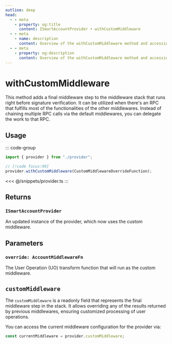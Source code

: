 ```yaml
---
outline: deep
head:
  - - meta
    - property: og:title
      content: ISmartAccountProvider • withCustomMiddleware
  - - meta
    - name: description
      content: Overview of the withCustomMiddleware method and accessing the customMiddleware readonly field on ISmartAccountProvider
  - - meta
    - property: og:description
      content: Overview of the withCustomMiddleware method and accessing the customMiddleware readonly field on ISmartAccountProvider
---
```


# withCustomMiddleware

This method adds a final middleware step to the middleware stack that runs right before signature verification. It can be utilized when there's an RPC that fulfills most of the functionalities of the other middlewares. Instead of chaining multiple RPC calls via the default middlewares, you can delegate the work to that RPC.

## Usage

::: code-group

```ts [example.ts]
import { provider } from "./provider";

// [!code focus:99]
provider.withCustomMiddleware(CustomMiddlewareOverrideFunction);
```

<<< @/snippets/provider.ts
:::

## Returns

### `ISmartAccountProvider`

An updated instance of the provider, which now uses the custom middleware.

## Parameters

### `override: AccountMiddlewareFn`

The User Operation (UO) transform function that will run as the custom middleware.

## `customMiddleware`

The `customMiddleware` is a readonly field that represents the final middleware step in the stack. It allows overriding any of the results returned by previous middlewares, ensuring customized processing of user operations.

You can access the current middleware configuration for the provider via:

```ts
const currentMiddleware = provider.customMiddleware;
```
